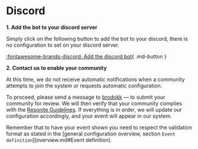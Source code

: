 # Discord

**1. Add the bot to your discord server**

Simply click on the following button to add the bot to your discord, there is no configuration to set on your discord server.

[:fontawesome-brands-discord: Add the discord bot](https://discord.com/oauth2/authorize?client_id=968246885628391534){ .md-button }

**2. Contact us to enable your community**

At this time, we do not receive automatic notifications when a community attempts to join the system or requests automatic configuration.

To proceed, please send a message to [brodokk](https://brodokk.space/) — to submit your community for review. We will then verify that your community complies with the [Resonite Guidelines](https://resonite.com/policies/Guidelines.html). If everything is in order, we will update our configuration accordingly, and your event will appear in our system.

Remember that to have your event shown you need to respect the validation format as stated in the [general configuration overview, section `Event definition`](overview.md#Event definition).